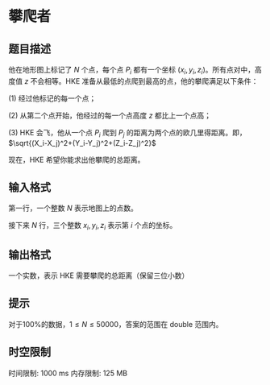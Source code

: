 # 攀爬者

## 题目描述

他在地形图上标记了 $N$ 个点，每个点 $P_i$ 都有一个坐标 $(x_i,y_i,z_i)$。所有点对中，高度值 $z$ 不会相等。HKE 准备从最低的点爬到最高的点，他的攀爬满足以下条件：

 (1) 经过他标记的每一个点；

 (2) 从第二个点开始，他经过的每一个点高度 $z$ 都比上一个点高；

 (3) HKE 会飞，他从一个点 $P_i$ 爬到 $P_j$ 的距离为两个点的欧几里得距离。即，$\sqrt{(X_i-X_j)^2+(Y_i-Y_j)^2+(Z_i-Z_j)^2}$

现在，HKE 希望你能求出他攀爬的总距离。


## 输入格式

第一行，一个整数 $N$ 表示地图上的点数。

接下来 $N$ 行，三个整数 $x_i,y_i,z_i$ 表示第 $i$ 个点的坐标。


## 输出格式

一个实数，表示 HKE 需要攀爬的总距离（保留三位小数）


## 提示

对于100%的数据，$1\leq N\leq 50000$，答案的范围在 double 范围内。


## 时空限制

时间限制: 1000 ms
内存限制: 125 MB
